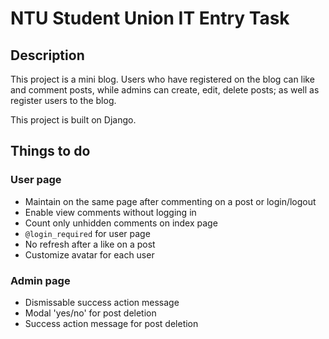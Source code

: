 # NTU Student Union IT Entry Task

## Description
This project is a mini blog. Users who have registered on the blog can like and comment posts,
while admins can create, edit, delete posts; as well as register users to the blog.

This project is built on Django.

## Things to do

### User page
- Maintain on the same page after commenting on a post or login/logout
- Enable view comments without logging in
- Count only unhidden comments on index page
- `@login_required` for user page 
- No refresh after a like on a post
- Customize avatar for each user

### Admin page
- Dismissable success action message
- Modal 'yes/no' for post deletion
- Success action message for post deletion